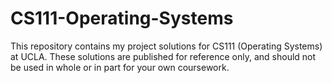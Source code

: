 # CS111-Operating-Systems
This repository contains my project solutions for CS111 (Operating Systems) at UCLA. These solutions are published for reference only, and should not be used in whole or in part for your own coursework.
